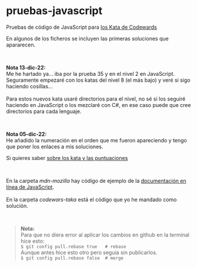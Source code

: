 # pruebas-javascript
Pruebas de código de JavaScript para [los Kata de Codewards](https://www.codewars.com/kata/)

En algunos de los ficheros se incluyen las primeras soluciones que apararecen.

<br>

**Nota 13-dic-22:** <br>
Me he hartado ya... iba por la prueba 35 y en el nivel 2 en JavaScript.<br>
Seguramente empezaré con los katas del nivel 8 (el más bajo) y veré si sigo haciendo cosillas...<br>
<br>
Para estos nuevos kata usaré directorios para el nivel, no sé si los seguiré haciendo en JavaScript o los mezclaré con C#, en ese caso puede que cree directorios para cada lenguaje.<br>

<br>

**Nota 05-dic-22:** <br>
He añadido la numeración en el orden que me fueron apareciendo y tengo que poner los enlaces a mis soluciones.

Si quieres saber [sobre los kata y las puntuaciones](https://github.com/elGuille-info/pruebas-javascript/blob/main/kata-readme.md)

<br>

En la carpeta _mdn-mozilla_ hay código de ejemplo de la [documentación en línea de JavaScript](https://developer.mozilla.org/en-US/docs/Web/JavaScript/Reference).<br>
<br>
En la carpeta _codewars-taka_ está el código que yo he mandado como solución. <br>


<br>

> **Nota:** <br>
> Para que no diera error al aplicar los cambios en github en la terminal hice esto:<br>
> ``` $ git config pull.rebase true   # rebase ```<br>
> Aunque antes hice esto otro pero seguía sin publicarlos.<br>
> `` $ git config pull.rebase false  # merge ``
